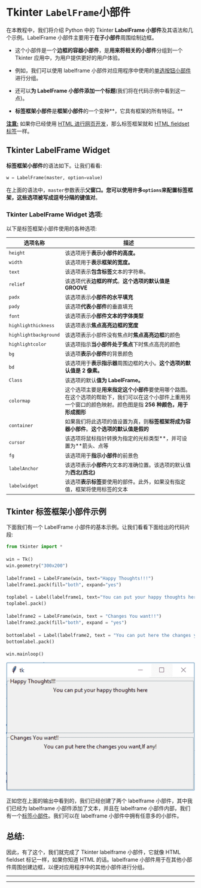 # Tkinter `LabelFrame`小部件

在本教程中，我们将介绍 Python 中的 Tkinter **LabelFrame 小部件**及其语法和几个示例。LabelFrame 小部件主要用于**在子小部件**周围绘制边框。

*   这个小部件是一个**边框的容器小部件**，是**用来将相关的小部件**分组到一个 Tkinter 应用中，为用户提供更好的用户体验。

*   例如，我们可以使用 labelframe 小部件对应用程序中使用的[单选按钮小部件](https://www.studytonight.com/tkinter/python-tkinter-radiobutton-widget)进行分组。

*   还可以**为 LabelFrame 小部件添加一个标题**(我们将在代码示例中看到这一点)。

*   **标签框架小部件**是**框架小部件**的一个变种**，它具有框架的所有特征。**

<u>**注意:**</u> 如果你已经使用 [HTML 进行网页开发](https://www.studytonight.com/code/)，那么标签框架就和 [HTML fieldset 标签](https://www.studytonight.com/html5-references/html-fieldset-tag)一样。

## Tkinter LabelFrame Widget

**标签框架小部件**的语法如下。让我们看看:

```py
w = LabelFrame(master, option=value)
```

在上面的语法中，`master`参数表示**父窗口。**您可以使用许多`options`来配置标签框架，这些选项被写成**逗号分隔的键值对**。

### Tkinter LabelFrame Widget 选项:

以下是标签框架小部件使用的各种选项:

| **选项名称** | **描述** |
| --- | --- |
| `height` | 该选项用于**表示小部件的高度。** |
| `width` | 该选项用于**表示框架的宽度。** |
| `text` | 该选项表示**包含标签**文本的字符串。 |
| `relief` | 该选项代表**边框的样式**。**这个选项的默认值是 GROOVE** |
| `padx` | 该选项表示**小部件的水平填充** |
| `pady` | 该选项**代表小部件**的垂直填充 |
| `font` | 该选项表示**小部件文本的字体类型** |
| `highlighthickness` | 该选项表示**焦点高亮边框的宽度** |
| `highlightbackground` | 该选项表示小部件没有焦点时**焦点高亮边框**的颜色 |
| `highlightcolor` | 该选项指示**当小部件处于焦点**下时焦点高亮的颜色 |
| `bg` | 该选项**表示小部件**的背景颜色 |
| `bd` | 该选项用于**表示指示器**周围边框的大小。**这个选项的默认值是 2 像素。** |
| `Class` | 该选项的默认**值为 LabelFrame。** |
| `colormap` | 这个选项主要是**用来指定这个小部件**要使用哪个路图。在这个选项的帮助下，我们可以在这个小部件上重用另一个窗口的颜色映射。颜色图是指 **256 种颜色，用于形成图形** |
| `container` | 如果我们将此选项的值设置为真，则**标签框架将成为容器小部件**。**这个选项的默认值是假的** |
| `cursor` | 该选项将鼠标指针转换为指定的光标类型**，并可设置为**箭头、点等 |
| `fg` | 该选项用于**指示小部件**的前景色 |
| `labelAnchor` | 该选项表示**小部件**内文本的准确位置。该选项的默认值为**西北(西北)** |
| `labelwidget` | 该选项**表示标签**要使用的部件。此外，如果没有指定值，框架将使用标签的文本 |

## Tkinter 标签框架小部件示例

下面我们有一个 LabelFrame 小部件的基本示例。让我们看看下面给出的代码片段:

```py
from tkinter import *  

win = Tk()  
win.geometry("300x200")  

labelframe1 = LabelFrame(win, text="Happy Thoughts!!!")  
labelframe1.pack(fill="both", expand="yes")  

toplabel = Label(labelframe1, text="You can put your happy thoughts here")  
toplabel.pack()  

labelframe2 = LabelFrame(win, text = "Changes You want!!")  
labelframe2.pack(fill="both", expand = "yes")  

bottomlabel = Label(labelframe2, text = "You can put here the changes you want,If any!")  
bottomlabel.pack()  

win.mainloop() 
```

![Tkinter labelframe example](img/bf01ebd1cf146bbe38a5ac4a93af9a3d.png)

正如您在上面的输出中看到的，我们已经创建了两个 labelframe 小部件，其中我们已经为 labelframe 小部件添加了文本，并且在 labelframe 小部件内部，我们有一个[标签小部件](https://www.studytonight.com/tkinter/python-tkinter-label-widget)。我们可以在 labelframe 小部件中拥有任意多的小部件。

## 总结:

因此，有了这个，我们就完成了 Tkinter labelframe 小部件，它就像 HTML fieldset 标记一样，如果你知道 HTML 的话。labelframe 小部件用于在其他小部件周围创建边框，以便对应用程序中的其他小部件进行分组。

* * *

* * *